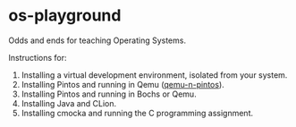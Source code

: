 # os-playground
Odds and ends for teaching Operating Systems.

Instructions for:

1. Installing a virtual development environment, isolated from your system.
2. Installing Pintos and running in Qemu ([qemu-n-pintos](https://github.com/ivogeorg/os-playground/blob/master/install-pintos-with-qemu.md)).
3. Installing Pintos and running in Bochs or Qemu.
4. Installing Java and CLion.
5. Installing cmocka and running the C programming assignment.


